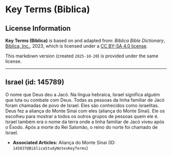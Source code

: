 # Key Terms (Biblica)

## License Information

**Key Terms (Biblica)** is based on and adapted from: _Biblica Bible Dictionary_, [Biblica, Inc.](https://www.biblica.com/), 2023, which is licensed under a [CC BY-SA 4.0 license](https://creativecommons.org/licenses/by-sa/4.0/legalcode.en).

This markdown version (created `2025-10-20`) is provided under the same license.



--------------------------------

## Israel (id: 145789)

O nome que Deus deu a Jacó. Na língua hebraica, Israel significa alguém que luta ou combate com Deus. Todas as pessoas da linha familiar de Jacó foram chamadas de povo de Israel. Eles são conhecidos como israelitas. Deus fez a aliança do Monte Sinai com eles (aliança do Monte Sinai). Ele os escolheu para mostrar a todos os outros grupos de pessoas quem ele é. Israel também era o nome da terra onde a linha familiar de Jacó viveu após o Êxodo. Após a morte do Rei Salomão, o reino do norte foi chamado de Israel.

* **Associated Articles:** Aliança do Monte Sinai (ID: `145837@BiblicaStudyNotesKeyTerms`)

